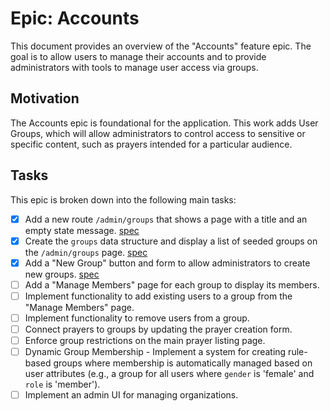 # Epic: Accounts

This document provides an overview of the "Accounts" feature epic. The goal is to allow users to manage their accounts and to provide administrators with tools to manage user access via groups.

## Motivation

The Accounts epic is foundational for the application. This work adds User Groups, which will allow administrators to control access to sensitive or specific content, such as prayers intended for a particular audience.

## Tasks

This epic is broken down into the following main tasks:

-   [x] Add a new route `/admin/groups` that shows a page with a title and an empty state message.
        [spec](01-add-admin-groups-route-with-empty-state.md)
-   [x] Create the `groups` data structure and display a list of seeded groups on the `/admin/groups` page.
        [spec](02-create-groups-data-structure-and-display-list.md)
-   [x] Add a "New Group" button and form to allow administrators to create new groups.
        [spec](03-add-new-group-form.md)
-   [ ] Add a "Manage Members" page for each group to display its members.
-   [ ] Implement functionality to add existing users to a group from the "Manage Members" page.
-   [ ] Implement functionality to remove users from a group.
-   [ ] Connect prayers to groups by updating the prayer creation form.
-   [ ] Enforce group restrictions on the main prayer listing page.
-   [ ] Dynamic Group Membership - Implement a system for creating rule-based groups where membership is automatically managed based on user attributes (e.g., a group for all users where `gender` is 'female' and `role` is 'member').
-   [ ] Implement an admin UI for managing organizations.
